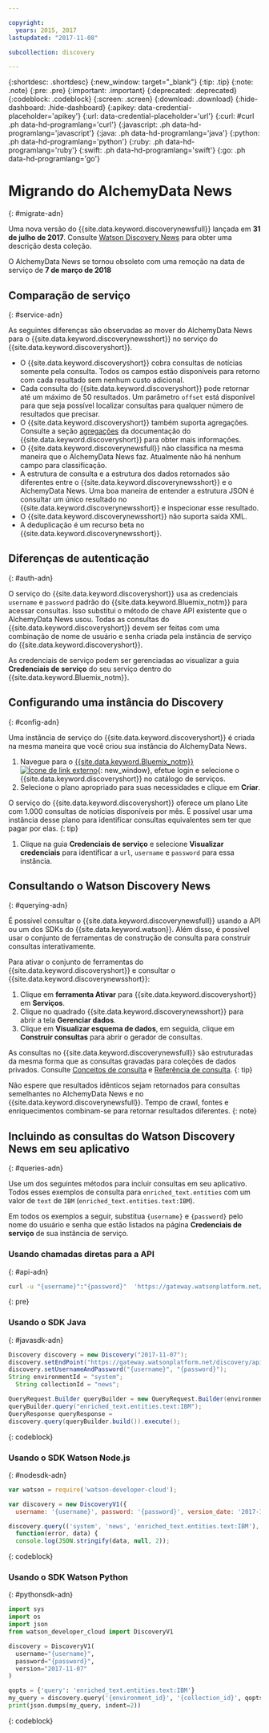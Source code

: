 ```yaml
---

copyright:
  years: 2015, 2017
lastupdated: "2017-11-08"

subcollection: discovery

---
```


{:shortdesc: .shortdesc}
{:new_window: target="_blank"}
{:tip: .tip}
{:note: .note}
{:pre: .pre}
{:important: .important}
{:deprecated: .deprecated}
{:codeblock: .codeblock}
{:screen: .screen}
{:download: .download}
{:hide-dashboard: .hide-dashboard}
{:apikey: data-credential-placeholder='apikey'} 
{:url: data-credential-placeholder='url'}
{:curl: #curl .ph data-hd-programlang='curl'}
{:javascript: .ph data-hd-programlang='javascript'}
{:java: .ph data-hd-programlang='java'}
{:python: .ph data-hd-programlang='python'}
{:ruby: .ph data-hd-programlang='ruby'}
{:swift: .ph data-hd-programlang='swift'}
{:go: .ph data-hd-programlang='go'}

# Migrando do AlchemyData News
{: #migrate-adn}

Uma nova versão do {{site.data.keyword.discoverynewsfull}} lançada em **31 de julho de 2017**. Consulte [Watson Discovery News](/docs/services/discovery?topic=discovery-watson-discovery-news#watson-discovery-news) para obter uma descrição desta coleção.

O AlchemyData News se tornou obsoleto com uma remoção na data de serviço de **7 de março de 2018**

## Comparação de serviço
{: #service-adn}

As seguintes diferenças são observadas ao mover do AlchemyData News para o {{site.data.keyword.discoverynewsshort}} no serviço do {{site.data.keyword.discoveryshort}}.

- O {{site.data.keyword.discoveryshort}} cobra consultas de notícias somente pela consulta. Todos os campos estão disponíveis para retorno com cada resultado sem nenhum custo adicional.
- Cada consulta do {{site.data.keyword.discoveryshort}} pode retornar até um máximo de 50 resultados. Um parâmetro `offset` está disponível para que seja possível localizar consultas para qualquer número de resultados que precisar.
- O {{site.data.keyword.discoveryshort}} também suporta agregações. Consulte a seção [agregações](/docs/services/discovery?topic=discovery-query-reference#aggregations) da documentação do {{site.data.keyword.discoveryshort}} para obter mais informações.
- O {{site.data.keyword.discoverynewsfull}} não classifica na mesma maneira que o AlchemyData News faz. Atualmente não há nenhum campo para classificação.
- A estrutura de consulta e a estrutura dos dados retornados são diferentes entre o {{site.data.keyword.discoverynewsshort}} e o AlchemyData News. Uma boa maneira de entender a estrutura JSON é consultar um único resultado no {{site.data.keyword.discoverynewsshort}} e inspecionar esse resultado.
- O {{site.data.keyword.discoverynewsshort}} não suporta saída XML.
- A deduplicação é um recurso beta no {{site.data.keyword.discoverynewsshort}}.

## Diferenças de autenticação
{: #auth-adn}

O serviço do {{site.data.keyword.discoveryshort}} usa as credenciais `username` e `password` padrão do {{site.data.keyword.Bluemix_notm}} para acessar consultas. Isso substitui o método de chave API existente que o AlchemyData News usou. Todas as consultas do {{site.data.keyword.discoveryshort}} devem ser feitas com uma combinação de nome de usuário e senha criada pela instância de serviço do {{site.data.keyword.discoveryshort}}.

As credenciais de serviço podem ser gerenciadas ao visualizar a guia **Credenciais de serviço** do seu serviço dentro do {{site.data.keyword.Bluemix_notm}}.

## Configurando uma instância do Discovery
{: #config-adn}

Uma instância de serviço do {{site.data.keyword.discoveryshort}} é criada na mesma maneira que você criou sua instância do AlchemyData News.

1. Navegue para o [{{site.data.keyword.Bluemix_notm}} ![Ícone de link externo](../../icons/launch-glyph.svg "Ícone de link externo")](https://{DomainName}/catalog/services/discovery){: new_window}, efetue login e selecione o {{site.data.keyword.discoveryshort}} no catálogo de serviços.
1. Selecione o plano apropriado para suas necessidades e clique em **Criar**.

  O serviço do {{site.data.keyword.discoveryshort}} oferece um plano Lite com 1.000 consultas de notícias disponíveis por mês. É possível usar uma instância desse plano para identificar consultas equivalentes sem ter que pagar por elas.
  {: tip}

1. Clique na guia **Credenciais de serviço** e selecione **Visualizar credenciais** para identificar a `url`, `username` e `password` para essa instância.

## Consultando o Watson Discovery News
{: #querying-adn}

É possível consultar o {{site.data.keyword.discoverynewsfull}} usando a API ou um dos SDKs do {{site.data.keyword.watson}}. Além disso, é possível usar o conjunto de ferramentas de construção de consulta para construir consultas interativamente.

Para ativar o conjunto de ferramentas do {{site.data.keyword.discoveryshort}} e consultar o {{site.data.keyword.discoverynewsshort}}:

1. Clique em **ferramenta Ativar** para {{site.data.keyword.discoveryshort}} em **Serviços**.
1. Clique no quadrado {{site.data.keyword.discoverynewsshort}} para abrir a tela **Gerenciar dados**.
1. Clique em **Visualizar esquema de dados**, em seguida, clique em **Construir consultas** para abrir o gerador de consultas.

  As consultas no {{site.data.keyword.discoverynewsfull}} são estruturadas da mesma forma que as consultas gravadas para coleções de dados privados. Consulte [Conceitos de consulta](/docs/services/discovery?topic=discovery-query-concepts#query-concepts) e [Referência de consulta](/docs/services/discovery?topic=discovery-query-reference#query-reference).
  {: tip}

Não espere que resultados idênticos sejam retornados para consultas semelhantes no AlchemyData News e no {{site.data.keyword.discoverynewsfull}}. Tempo de crawl, fontes e enriquecimentos combinam-se para retornar resultados diferentes.
{: note}

## Incluindo as consultas do Watson Discovery News em seu aplicativo
{: #queries-adn}

Use um dos seguintes métodos para incluir consultas em seu aplicativo. Todos esses exemplos de consulta para `enriched_text.entities` com um valor de `text` de `IBM` (`enriched_text.entities.text:IBM`).

Em todos os exemplos a seguir, substitua `{username}` e `{password}` pelo nome do usuário e senha que estão listados na página **Credenciais de serviço** de sua instância de serviço.

### Usando chamadas diretas para a API
{: #api-adn}

```bash
curl -u "{username}":"{password}"  'https://gateway.watsonplatform.net/discovery/api/v1/environments/system/collections/news/query?version=2017-11-07&query=enriched_text.entities.text:IBM'
```
{: pre}

### Usando o SDK Java
{: #javasdk-adn}

```java
Discovery discovery = new Discovery("2017-11-07");
discovery.setEndPoint("https://gateway.watsonplatform.net/discovery/api/v1");
discovery.setUsernameAndPassword("{username}", "{password}");
String environmentId = "system";
  String collectionId = "news";

QueryRequest.Builder queryBuilder = new QueryRequest.Builder(environmentId,collectionId);
queryBuilder.query("enriched_text.entities.text:IBM");
QueryResponse queryResponse =
discovery.query(queryBuilder.build()).execute();
```
{: codeblock}

### Usando o SDK Watson Node.js
{: #nodesdk-adn}

```javascript
var watson = require('watson-developer-cloud');

var discovery = new DiscoveryV1({  
  username: '{username}', password: '{password}', version_date: '2017-11-07' });  

discovery.query(('system', 'news', 'enriched_text.entities.text:IBM'),
  function(error, data) {  
  console.log(JSON.stringify(data, null, 2));  
```
{: codeblock}

### Usando o SDK Watson Python
{: #pythonsdk-adn}

```python
import sys
import os
import json
from watson_developer_cloud import DiscoveryV1

discovery = DiscoveryV1(
  username="{username}",
  password="{password}",
  version="2017-11-07"
)

qopts = {'query': 'enriched_text.entities.text:IBM'}
my_query = discovery.query('{environment_id}', '{collection_id}', qopts)
print(json.dumps(my_query, indent=2))
```
{: codeblock}
